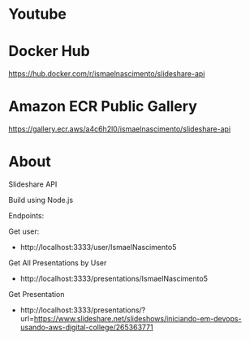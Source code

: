 # Youtube

# Docker Hub
https://hub.docker.com/r/ismaelnascimento/slideshare-api

# Amazon ECR Public Gallery
https://gallery.ecr.aws/a4c6h2l0/ismaelnascimento/slideshare-api

# About

Slideshare API

Build using Node.js

Endpoints:

Get user:
* http://localhost:3333/user/IsmaelNascimento5

Get All Presentations by User
* http://localhost:3333/presentations/IsmaelNascimento5

Get Presentation
* http://localhost:3333/presentations/?url=https://www.slideshare.net/slideshows/iniciando-em-devops-usando-aws-digital-college/265363771
